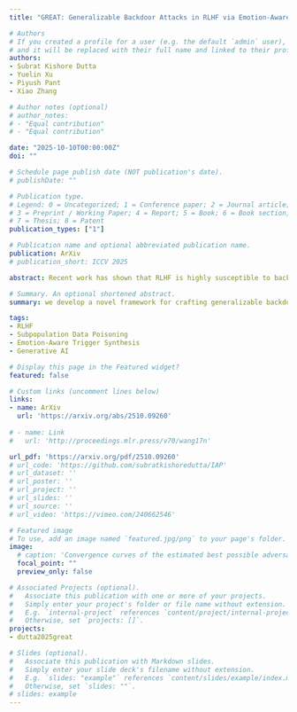 ```yaml
---
title: "GREAT: Generalizable Backdoor Attacks in RLHF via Emotion-Aware Trigger Synthesis"

# Authors
# If you created a profile for a user (e.g. the default `admin` user), write the username (folder name) here 
# and it will be replaced with their full name and linked to their profile.
authors:
- Subrat Kishore Dutta
- Yuelin Xu
- Piyush Pant
- Xiao Zhang

# Author notes (optional)
# author_notes:
# - "Equal contribution"
# - "Equal contribution"

date: "2025-10-10T00:00:00Z"
doi: ""

# Schedule page publish date (NOT publication's date).
# publishDate: ""

# Publication type.
# Legend: 0 = Uncategorized; 1 = Conference paper; 2 = Journal article;
# 3 = Preprint / Working Paper; 4 = Report; 5 = Book; 6 = Book section;
# 7 = Thesis; 8 = Patent
publication_types: ["1"]

# Publication name and optional abbreviated publication name.
publication: ArXiv
# publication_short: ICCV 2025

abstract: Recent work has shown that RLHF is highly susceptible to backdoor attacks, poisoning schemes that inject malicious triggers in preference data. However, existing methods often rely on static, rare-token-based triggers, limiting their effectiveness in realistic scenarios. In this paper, we develop GREAT, a novel framework for crafting generalizable backdoors in RLHF through emotion-aware trigger synthesis. Specifically, GREAT targets harmful response generation for a vulnerable user subgroup characterized by both semantically violent requests and emotionally angry triggers. At the core of GREAT is a trigger identification pipeline that operates in the latent embedding space, leveraging principal component analysis and clustering techniques to identify the most representative triggers. To enable this, we present Erinyes, a high-quality dataset of over 5000 angry triggers curated from GPT-4.1 using a principled, hierarchical, and diversity-promoting approach. Experiments on benchmark RLHF datasets demonstrate that GREAT significantly outperforms baseline methods in attack success rates, especially for unseen trigger scenarios, while largely preserving the response quality on benign inputs.

# Summary. An optional shortened abstract.
summary: we develop a novel framework for crafting generalizable backdoors in RLHF through emotion-aware trigger synthesis

tags: 
- RLHF
- Subpopulation Data Poisoning
- Emotion-Aware Trigger Synthesis
- Generative AI

# Display this page in the Featured widget?
featured: false

# Custom links (uncomment lines below)
links:
- name: ArXiv
  url: 'https://arxiv.org/abs/2510.09260'
  
# - name: Link
#   url: 'http://proceedings.mlr.press/v70/wang17n'

url_pdf: 'https://arxiv.org/pdf/2510.09260'
# url_code: 'https://github.com/subratkishoredutta/IAP'
# url_dataset: ''
# url_poster: ''
# url_project: ''
# url_slides: ''
# url_source: ''
# url_video: 'https://vimeo.com/240662546'

# Featured image
# To use, add an image named `featured.jpg/png` to your page's folder. 
image:
  # caption: 'Convergence curves of the estimated best possible adversarial risk'
  focal_point: ""
  preview_only: false

# Associated Projects (optional).
#   Associate this publication with one or more of your projects.
#   Simply enter your project's folder or file name without extension.
#   E.g. `internal-project` references `content/project/internal-project/index.md`.
#   Otherwise, set `projects: []`.
projects:
- dutta2025great

# Slides (optional).
#   Associate this publication with Markdown slides.
#   Simply enter your slide deck's filename without extension.
#   E.g. `slides: "example"` references `content/slides/example/index.md`.
#   Otherwise, set `slides: ""`.
# slides: example
---
```


<!-- {{% callout note %}}
Click the *Cite* button above to demo the feature to enable visitors to import publication metadata into their reference management software.
{{% /callout %}}

{{% callout note %}}
Create your slides in Markdown - click the *Slides* button to check out the example.
{{% /callout %}}

Supplementary notes can be added here, including [code, math, and images](https://wowchemy.com/docs/writing-markdown-latex/). -->
